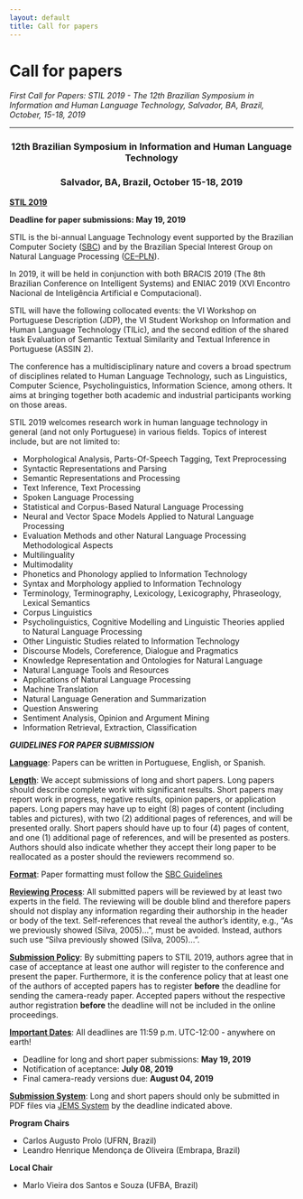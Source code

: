 ```yaml
---
layout: default
title: Call for papers
---
```


# Call for papers

_First Call for Papers: STIL 2019 - The 12th Brazilian Symposium in Information and Human Language Technology, Salvador, BA, Brazil, October, 15-18, 2019_

---

### <center>12th Brazilian Symposium in Information and Human Language Technology</center>
### <center>Salvador, BA, Brazil, October 15-18, 2019</center>

**[STIL 2019](http://comissoes.sbc.org.br/ce-pln/stil2019/)**

**Deadline for paper submissions: May 19, 2019**

STIL is the bi-annual Language Technology event supported by the Brazilian Computer Society ([SBC](http://www.sbc.org.br)) and by the Brazilian Special Interest Group on Natural Language Processing ([CE–PLN](http://comissoes.sbc.org.br/ce-pln/)).

In 2019, it will be held in conjunction with both BRACIS 2019 (The 8th Brazilian Conference on Intelligent Systems) and ENIAC 2019 (XVI Encontro Nacional de Inteligência Artificial e Computacional).

STIL will have the following collocated events: the VI Workshop on Portuguese Description (JDP), the VI Student Workshop on Information and Human Language Technology (TILic), and the second edition of the shared task Evaluation of Semantic Textual Similarity and Textual Inference in Portuguese (ASSIN 2).

The conference has a multidisciplinary nature and covers a broad spectrum of disciplines related to Human Language Technology, such as Linguistics, Computer Science, Psycholinguistics, Information Science, among others. It aims at bringing together both academic and industrial participants working on those areas.

STIL 2019 welcomes research work in human language technology in
general (and not only Portuguese) in various fields. Topics of
interest include, but are not limited to:

- Morphological Analysis, Parts-Of-Speech Tagging, Text Preprocessing
- Syntactic Representations and Parsing
- Semantic Representations and Processing
- Text Inference, Text Processing
- Spoken Language Processing
- Statistical and Corpus-Based Natural Language Processing
- Neural and Vector Space Models Applied to Natural Language Processing
- Evaluation Methods and other Natural Language Processing Methodological Aspects
- Multilinguality 
- Multimodality
- Phonetics and Phonology applied to Information Technology
- Syntax and Morphology applied to Information Technology
- Terminology, Terminography, Lexicology, Lexicography, Phraseology, Lexical Semantics
- Corpus Linguistics
- Psycholinguistics, Cognitive Modelling and Linguistic Theories applied to Natural Language Processing
- Other Linguistic Studies related to Information Technology
- Discourse Models, Coreference, Dialogue and Pragmatics
- Knowledge Representation and Ontologies for Natural Language
- Natural Language Tools and Resources
- Applications of Natural Language Processing
- Machine Translation
- Natural Language Generation and Summarization
- Question Answering
- Sentiment Analysis, Opinion and Argument Mining
- Information Retrieval, Extraction, Classification

_**GUIDELINES FOR PAPER SUBMISSION**_

<b><u>Language</u></b>: Papers can be written in Portuguese, English, or Spanish.

<b><u>Length</u></b>: We accept submissions of long and short papers. Long papers should describe complete work with significant results. Short papers may report work in progress, negative results, opinion papers, or application papers. Long papers may have up to eight (8) pages of content (including tables and pictures), with two (2) additional pages of references, and will be presented orally. Short papers should have up to four (4) pages of content, and one (1) additional page of references, and will be presented as posters. Authors should also indicate whether they accept their long paper to be reallocated as a poster should the reviewers recommend so.

<b><u>Format</u></b>: Paper formatting must follow the [SBC Guidelines](http://bit.ly/2jFbJTa)

<b><u>Reviewing Process</u></b>: All submitted papers will be reviewed by at least two experts in the field. The reviewing will be double blind and therefore papers should not display any information regarding their authorship in the header or body of the text. Self-references that reveal the author’s identity, e.g., “As we previously showed (Silva, 2005)…”, must be avoided. Instead, authors such use “Silva previously showed (Silva, 2005)…”.

<b><u>Submission Policy</u></b>: By submitting papers to STIL 2019, authors agree that in case of acceptance at least one author will register to the conference and present the paper. Furthermore, it is the conference policy that at least one of the authors of accepted papers has to register **before** the deadline for sending the camera-ready paper. Accepted papers without the respective author registration **before** the deadline will not be included in the online proceedings.

<b><u>Important Dates</u></b>: All deadlines are 11:59 p.m. UTC-12:00 - anywhere on earth!
 
- Deadline for long and short paper submissions: **May 19, 2019**
- Notification of aceptance: **July 08, 2019**
- Final camera-ready versions due: **August 04, 2019**

<b><u>Submission System</u></b>: Long and short papers should only be submitted in PDF files via [JEMS System](https://submissoes.sbc.org.br/home.cgi?c=3310) by the deadline indicated above.

**Program Chairs**

- Carlos Augusto Prolo (UFRN, Brazil)
- Leandro Henrique Mendonça de Oliveira (Embrapa, Brazil)
 
**Local Chair**
 
- Marlo Vieira dos Santos e Souza (UFBA, Brazil)

